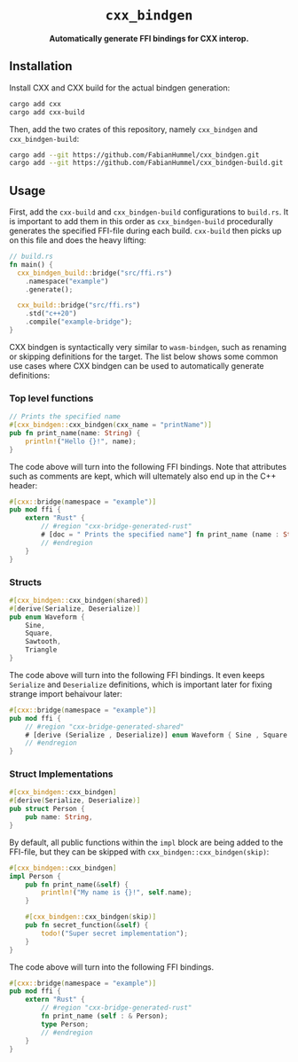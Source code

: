 <div align="center">

  <h1><code>cxx_bindgen</code></h1>

  <p>
    <strong>Automatically generate FFI bindings for CXX interop.</strong>
  </p>
</div>

## Installation

Install CXX and CXX build for the actual bindgen generation:

```sh
cargo add cxx
cargo add cxx-build
```

Then, add the two crates of this repository, namely `cxx_bindgen` and `cxx_bindgen-build`:

```sh
cargo add --git https://github.com/FabianHummel/cxx_bindgen.git
cargo add --git https://github.com/FabianHummel/cxx_bindgen-build.git
```

## Usage

First, add the `cxx-build` and `cxx_bindgen-build` configurations to `build.rs`.
It is important to add them in this order as `cxx_bindgen-build` procedurally generates the specified FFI-file during each build.
`cxx-build` then picks up on this file and does the heavy lifting:

```rust
// build.rs
fn main() {
  cxx_bindgen_build::bridge("src/ffi.rs")
    .namespace("example")
    .generate();

  cxx_build::bridge("src/ffi.rs")
    .std("c++20")
    .compile("example-bridge");
}
```

CXX bindgen is syntactically very similar to `wasm-bindgen`, such as renaming or skipping definitions for the target.
The list below shows some common use cases where CXX bindgen can be used to automatically generate definitions:

### Top level functions

```rust
// Prints the specified name
#[cxx_bindgen::cxx_bindgen(cxx_name = "printName")]
pub fn print_name(name: String) {
    println!("Hello {}!", name);
}
```

The code above will turn into the following FFI bindings. 
Note that attributes such as comments are kept, which will ultemately also end up in the C++ header:

```rust
#[cxx::bridge(namespace = "example")]
pub mod ffi {
    extern "Rust" {
        // #region "cxx-bridge-generated-rust"
        # [doc = " Prints the specified name"] fn print_name (name : String);
        // #endregion
    }
}
```

### Structs

```rust
#[cxx_bindgen::cxx_bindgen(shared)]
#[derive(Serialize, Deserialize)]
pub enum Waveform {
    Sine,
    Square,
    Sawtooth,
    Triangle
}
```

The code above will turn into the following FFI bindings.
It even keeps `Serialize` and `Deserialize` definitions, which is important later for fixing strange import behaivour later:

```rust
#[cxx::bridge(namespace = "example")]
pub mod ffi {
    // #region "cxx-bridge-generated-shared"
    # [derive (Serialize , Deserialize)] enum Waveform { Sine , Square , Sawtooth , Triangle , }
    // #endregion
}
```

### Struct Implementations

```rust
#[cxx_bindgen::cxx_bindgen]
#[derive(Serialize, Deserialize)]
pub struct Person {
    pub name: String,
}
```

By default, all public functions within the `impl` block are being added to the FFI-file, but they can be skipped with `cxx_bindgen::cxx_bindgen(skip)`:

```rust
#[cxx_bindgen::cxx_bindgen]
impl Person {
    pub fn print_name(&self) {
        println!("My name is {}!", self.name);
    }

    #[cxx_bindgen::cxx_bindgen(skip)]
    pub fn secret_function(&self) {
        todo!("Super secret implementation");
    }
}
```

The code above will turn into the following FFI bindings.

```rust
#[cxx::bridge(namespace = "example")]
pub mod ffi {
    extern "Rust" {
        // #region "cxx-bridge-generated-rust"
        fn print_name (self : & Person);
        type Person;
        // #endregion
    }
}
```
